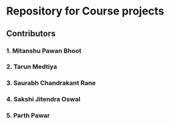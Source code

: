 # Repository for Course projects
## Contributors

### 1. Mitanshu Pawan Bhoot

### 2. Tarun Medtiya

### 3. Saurabh Chandrakant Rane

### 4. Sakshi Jitendra Oswal

### 5. Parth Pawar
